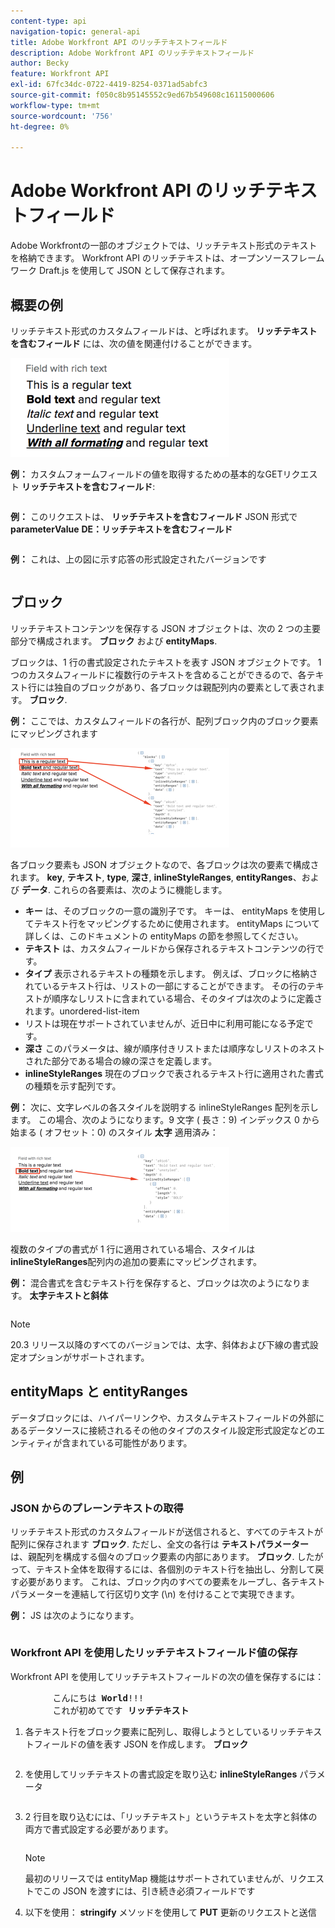 ```yaml
---
content-type: api
navigation-topic: general-api
title: Adobe Workfront API のリッチテキストフィールド
description: Adobe Workfront API のリッチテキストフィールド
author: Becky
feature: Workfront API
exl-id: 67fc34dc-0722-4419-8254-0371ad5abfc3
source-git-commit: f050c8b95145552c9ed67b549608c16115000606
workflow-type: tm+mt
source-wordcount: '756'
ht-degree: 0%

---
```



# Adobe Workfront API のリッチテキストフィールド

Adobe Workfrontの一部のオブジェクトでは、リッチテキスト形式のテキストを格納できます。 Workfront API のリッチテキストは、オープンソースフレームワーク Draft.js を使用して JSON として保存されます。

## 概要の例

リッチテキスト形式のカスタムフィールドは、と呼ばれます。 **リッチテキストを含むフィールド** には、次の値を関連付けることができます。

![](assets/rich-text-example-350x158.png)

**例：** カスタムフォームフィールドの値を取得するための基本的なGETリクエスト **リッチテキストを含むフィールド**:

<!-- [Copy](javascript:void(0);) -->
<pre><OBJ Code><OBJ ID><OBJ Code><OBJ ID></pre>

**例：** このリクエストは、 **リッチテキストを含むフィールド** JSON 形式で **parameterValue** **DE：リッチテキストを含むフィールド**

<!-- [Copy](javascript:void(0);) -->
<pre></pre>

**例：** これは、上の図に示す応答の形式設定されたバージョンです

<!-- [Copy](javascript:void(0);) -->
<pre></pre>

## ブロック

リッチテキストコンテンツを保存する JSON オブジェクトは、次の 2 つの主要部分で構成されます。 **ブロック** および **entityMaps**.

ブロックは、1 行の書式設定されたテキストを表す JSON オブジェクトです。 1 つのカスタムフィールドに複数行のテキストを含めることができるので、各テキスト行には独自のブロックがあり、各ブロックは親配列内の要素として表されます。 **ブロック**.

**例：** ここでは、カスタムフィールドの各行が、配列ブロック内のブロック要素にマッピングされます

![](assets/copy-of-rich-text-mapping-350x159.png)

各ブロック要素も JSON オブジェクトなので、各ブロックは次の要素で構成されます。 **key**, **テキスト**, **type**, **深さ**, **inlineStyleRanges**, **entityRanges**、および **データ**. これらの各要素は、次のように機能します。

* **キー** は、そのブロックの一意の識別子です。 キーは、 entityMaps を使用してテキスト行をマッピングするために使用されます。 entityMaps について詳しくは、このドキュメントの entityMaps の節を参照してください。
* **テキスト** は、カスタムフィールドから保存されるテキストコンテンツの行です。
* **タイプ** 表示されるテキストの種類を示します。 例えば、ブロックに格納されているテキスト行は、リストの一部にすることができます。 その行のテキストが順序なしリストに含まれている場合、そのタイプは次のように定義されます。unordered-list-item
* リストは現在サポートされていませんが、近日中に利用可能になる予定です。
* **深さ** このパラメータは、線が順序付きリストまたは順序なしリストのネストされた部分である場合の線の深さを定義します。
* **inlineStyleRanges** 現在のブロックで表されるテキスト行に適用された書式の種類を示す配列です。

**例：** 次に、文字レベルの各スタイルを説明する inlineStyleRanges 配列を示します。 この場合、次のようになります。9 文字 ( 長さ：9) インデックス 0 から始まる ( オフセット：0) のスタイル **太字** 適用済み：

![](assets/copy-of-rich-text-mapping-2-350x136.png)

複数のタイプの書式が 1 行に適用されている場合、スタイルは**inlineStyleRanges**配列内の追加の要素にマッピングされます。

**例：** 混合書式を含むテキスト行を保存すると、ブロックは次のようになります。 **太字テキストと斜体**

<!-- [Copy](javascript:void(0);) -->
<pre></pre>

>[!NOTE]
>
>20.3 リリース以降のすべてのバージョンでは、太字、斜体および下線の書式設定オプションがサポートされます。

## entityMaps と entityRanges

データブロックには、ハイパーリンクや、カスタムテキストフィールドの外部にあるデータソースに接続されるその他のタイプのスタイル設定形式設定などのエンティティが含まれている可能性があります。

## 例

### JSON からのプレーンテキストの取得

リッチテキスト形式のカスタムフィールドが送信されると、すべてのテキストが配列に保存されます **ブロック**. ただし、全文の各行は **テキストパラメーター** は、親配列を構成する個々のブロック要素の内部にあります。 **ブロック**. したがって、テキスト全体を取得するには、各個別のテキスト行を抽出し、分割して戻す必要があります。 これは、ブロック内のすべての要素をループし、各テキストパラメーターを連結して行区切り文字 (\n) を付けることで実現できます。

**例：** JS は次のようになります。

<!-- [Copy](javascript:void(0);) -->
<pre></pre>

### Workfront API を使用したリッチテキストフィールド値の保存

Workfront API を使用してリッチテキストフィールドの次の値を保存するには：
<pre>
		こんにちは <strong>World</strong>!!!
		これが初めてです <strong>リッチテキスト</strong></pre>

1. 各テキスト行をブロック要素に配列し、取得しようとしているリッチテキストフィールドの値を表す JSON を作成します。 **ブロック**

   <!-- [Copy](javascript:void(0);) -->
   <pre></pre>

1. を使用してリッチテキストの書式設定を取り込む **inlineStyleRanges** パラメータ

   <!-- [Copy](javascript:void(0);) -->
   <pre></pre>

1. 2 行目を取り込むには、「リッチテキスト」というテキストを太字と斜体の両方で書式設定する必要があります。

   <!-- [Copy](javascript:void(0);) -->
   <pre></pre>

   >[!NOTE]
   >
   >最初のリリースでは entityMap 機能はサポートされていませんが、リクエストでこの JSON を渡すには、引き続き必須フィールドです

1. 以下を使用： **stringify** メソッドを使用して **PUT** 更新のリクエストと送信

   <!-- [Copy](javascript:void(0);) -->
   <pre><OBJ Code><OBJ ID></pre>
